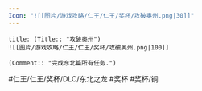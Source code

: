 ```yaml
---
Icon: "![[图片/游戏攻略/仁王/仁王/奖杯/攻破奥州.png|30]]"
---
```

```ad-common-bronze-trophy
title: (Title:: "攻破奥州")
![[图片/游戏攻略/仁王/仁王/奖杯/攻破奥州.png|100]]

(Comment:: "完成东北篇所有任务.")
```

#仁王/仁王/奖杯/DLC/东北之龙 #奖杯 #奖杯/铜
